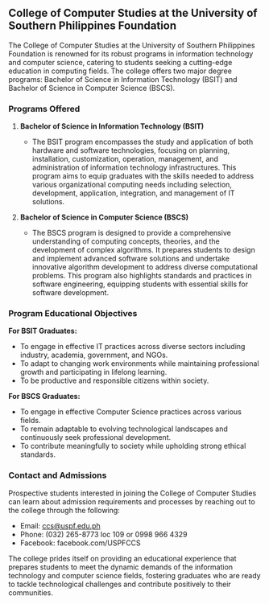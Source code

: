## College of Computer Studies at the University of Southern Philippines Foundation

The College of Computer Studies at the University of Southern Philippines Foundation is renowned for its robust programs in information technology and computer science, catering to students seeking a cutting-edge education in computing fields. The college offers two major degree programs: Bachelor of Science in Information Technology (BSIT) and Bachelor of Science in Computer Science (BSCS).

### Programs Offered

1. **Bachelor of Science in Information Technology (BSIT)**
   - The BSIT program encompasses the study and application of both hardware and software technologies, focusing on planning, installation, customization, operation, management, and administration of information technology infrastructures. This program aims to equip graduates with the skills needed to address various organizational computing needs including selection, development, application, integration, and management of IT solutions.

2. **Bachelor of Science in Computer Science (BSCS)**
   - The BSCS program is designed to provide a comprehensive understanding of computing concepts, theories, and the development of complex algorithms. It prepares students to design and implement advanced software solutions and undertake innovative algorithm development to address diverse computational problems. This program also highlights standards and practices in software engineering, equipping students with essential skills for software development.

### Program Educational Objectives

**For BSIT Graduates:**
- To engage in effective IT practices across diverse sectors including industry, academia, government, and NGOs.
- To adapt to changing work environments while maintaining professional growth and participating in lifelong learning.
- To be productive and responsible citizens within society.

**For BSCS Graduates:**
- To engage in effective Computer Science practices across various fields.
- To remain adaptable to evolving technological landscapes and continuously seek professional development.
- To contribute meaningfully to society while upholding strong ethical standards.

### Contact and Admissions

Prospective students interested in joining the College of Computer Studies can learn about admission requirements and processes by reaching out to the college through the following:

* Email: ccs@uspf.edu.ph
* Phone: (032) 265-8773 loc 109 or 0998 966 4329
* Facebook: facebook.com/USPFCCS

The college prides itself on providing an educational experience that prepares students to meet the dynamic demands of the information technology and computer science fields, fostering graduates who are ready to tackle technological challenges and contribute positively to their communities.